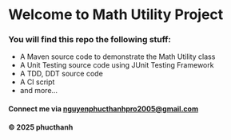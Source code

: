 # Welcome to Math Utility Project

### You will find this repo the following stuff:

* A Maven source code to demonstrate the Math Utility class
* A Unit Testing source code using JUnit Testing Framework
* A TDD, DDT source code
* A CI script
* and more...

#### Connect me via nguyenphucthanhpro2005@gmail.com
#### &#169; 2025 phucthanh